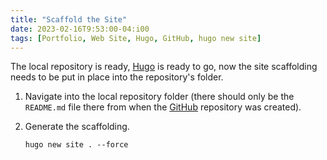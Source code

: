 ```yaml
---
title: "Scaffold the Site"
date: 2023-02-16T9:53:00-04:i00
tags: [Portfolio, Web Site, Hugo, GitHub, hugo new site]
---
```

The local repository is ready, [Hugo](https://gohugo.io/) is ready to go, now the site scaffolding needs to be put in place into the repository's folder.

1. Navigate into the local repository folder (there should only be the `README.md` file there from when the [GitHub](https://github.com/) repository was created).

1. Generate the scaffolding.

   ```
   hugo new site . --force
   ```
